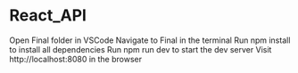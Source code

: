 # React_API

Open Final folder in VSCode
Navigate to Final in the terminal
Run npm install to install all dependencies
Run npm run dev to start the dev server
Visit http://localhost:8080 in the browser
